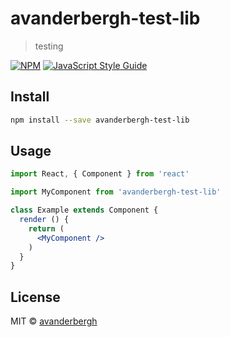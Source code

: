 # avanderbergh-test-lib

> testing

[![NPM](https://img.shields.io/npm/v/avanderbergh-test-lib.svg)](https://www.npmjs.com/package/avanderbergh-test-lib) [![JavaScript Style Guide](https://img.shields.io/badge/code_style-standard-brightgreen.svg)](https://standardjs.com)

## Install

```bash
npm install --save avanderbergh-test-lib
```

## Usage

```jsx
import React, { Component } from 'react'

import MyComponent from 'avanderbergh-test-lib'

class Example extends Component {
  render () {
    return (
      <MyComponent />
    )
  }
}
```

## License

MIT © [avanderbergh](https://github.com/avanderbergh)
